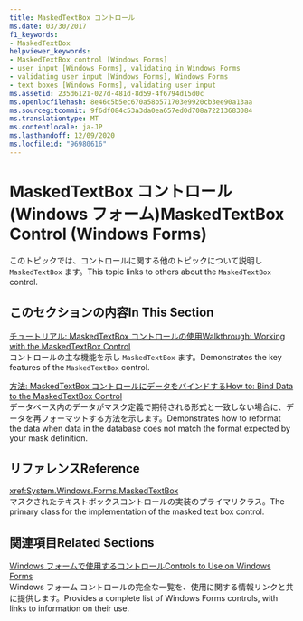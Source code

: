 ```yaml
---
title: MaskedTextBox コントロール
ms.date: 03/30/2017
f1_keywords:
- MaskedTextBox
helpviewer_keywords:
- MaskedTextBox control [Windows Forms]
- user input [Windows Forms], validating in Windows Forms
- validating user input [Windows Forms], Windows Forms
- text boxes [Windows Forms], validating user input
ms.assetid: 235d6121-027d-481d-8d59-4f6794d15d0c
ms.openlocfilehash: 8e46c5b5ec670a58b571703e9920cb3ee90a13aa
ms.sourcegitcommit: 9f6df084c53a3da0ea657ed0d708a72213683084
ms.translationtype: MT
ms.contentlocale: ja-JP
ms.lasthandoff: 12/09/2020
ms.locfileid: "96980616"
---
```

# <a name="maskedtextbox-control-windows-forms"></a><span data-ttu-id="3017b-102">MaskedTextBox コントロール (Windows フォーム)</span><span class="sxs-lookup"><span data-stu-id="3017b-102">MaskedTextBox Control (Windows Forms)</span></span>
<span data-ttu-id="3017b-103">このトピックでは、コントロールに関する他のトピックについて説明し `MaskedTextBox` ます。</span><span class="sxs-lookup"><span data-stu-id="3017b-103">This topic links to others about the `MaskedTextBox` control.</span></span>  
  
## <a name="in-this-section"></a><span data-ttu-id="3017b-104">このセクションの内容</span><span class="sxs-lookup"><span data-stu-id="3017b-104">In This Section</span></span>  
 [<span data-ttu-id="3017b-105">チュートリアル: MaskedTextBox コントロールの使用</span><span class="sxs-lookup"><span data-stu-id="3017b-105">Walkthrough: Working with the MaskedTextBox Control</span></span>](walkthrough-working-with-the-maskedtextbox-control.md)  
 <span data-ttu-id="3017b-106">コントロールの主な機能を示し `MaskedTextBox` ます。</span><span class="sxs-lookup"><span data-stu-id="3017b-106">Demonstrates the key features of the `MaskedTextBox` control.</span></span>  
  
 [<span data-ttu-id="3017b-107">方法: MaskedTextBox コントロールにデータをバインドする</span><span class="sxs-lookup"><span data-stu-id="3017b-107">How to: Bind Data to the MaskedTextBox Control</span></span>](how-to-bind-data-to-the-maskedtextbox-control.md)  
 <span data-ttu-id="3017b-108">データベース内のデータがマスク定義で期待される形式と一致しない場合に、データを再フォーマットする方法を示します。</span><span class="sxs-lookup"><span data-stu-id="3017b-108">Demonstrates how to reformat the data when data in the database does not match the format expected by your mask definition.</span></span>  
  
## <a name="reference"></a><span data-ttu-id="3017b-109">リファレンス</span><span class="sxs-lookup"><span data-stu-id="3017b-109">Reference</span></span>  
 <xref:System.Windows.Forms.MaskedTextBox>  
 <span data-ttu-id="3017b-110">マスクされたテキストボックスコントロールの実装のプライマリクラス。</span><span class="sxs-lookup"><span data-stu-id="3017b-110">The primary class for the implementation of the masked text box control.</span></span>  
  
## <a name="related-sections"></a><span data-ttu-id="3017b-111">関連項目</span><span class="sxs-lookup"><span data-stu-id="3017b-111">Related Sections</span></span>  
 [<span data-ttu-id="3017b-112">Windows フォームで使用するコントロール</span><span class="sxs-lookup"><span data-stu-id="3017b-112">Controls to Use on Windows Forms</span></span>](controls-to-use-on-windows-forms.md)  
 <span data-ttu-id="3017b-113">Windows フォーム コントロールの完全な一覧を、使用に関する情報リンクと共に提供します。</span><span class="sxs-lookup"><span data-stu-id="3017b-113">Provides a complete list of Windows Forms controls, with links to information on their use.</span></span>
